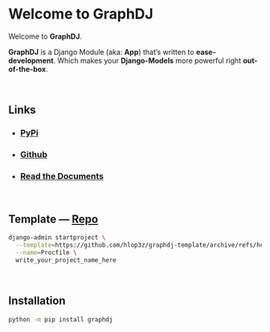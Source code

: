 # Welcome to **GraphDJ**

Welcome to **GraphDJ**.

**GraphDJ** is a Django Module (aka: **App**) that’s written to **ease-development**. Which makes your **Django-Models** more powerful right **out-of-the-box**.

<br />

## Links

* ### [PyPi](https://pypi.org/project/graphdj)
* ### [Github](https://github.com/hlop3z/graphdj)
* ### [Read the Documents](https://hlop3z.github.io/graphdj/)

<br />

## Template — [Repo](https://github.com/hlop3z/graphdj-template)
```sh
django-admin startproject \
  --template=https://github.com/hlop3z/graphdj-template/archive/refs/heads/main.zip \
  --name=Procfile \
  write_your_project_name_here
```

<br />

## Installation
```sh
python -m pip install graphdj
```